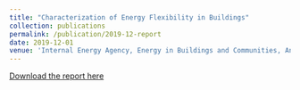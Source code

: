 ```yaml
---
title: "Characterization of Energy Flexibility in Buildings"
collection: publications
permalink: /publication/2019-12-report
date: 2019-12-01
venue: 'Internal Energy Agency, Energy in Buildings and Communities, Annex 67'
---
```

[Download the report here](https://iea-ebc.org/Data/publications/EBC_Annex_67_Characterization_of_Energy_Flexibility_in_Buildings_December_2019.pdf)
